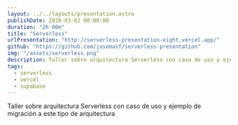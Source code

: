 ```yaml
---
layout: ../../layouts/presentation.astro
publishDate: 2020-03-02 00:00:00
duration: "2h 00m"
title: "Serverless"
urlPresentation: "http://serverless-presentation-eight.vercel.app/"
github: "https://github.com/josemasf/serverless-presentation"
img: "/assets/serverless.png"
description: Taller sobre arquitectura Serverless con caso de uso y ejemplo de migración a este tipo de arquitectura
tags:
  - serverless
  - vercel
  - supabase
---
```


Taller sobre arquitectura Serverless con caso de uso y ejemplo de migración a este tipo de arquitectura
